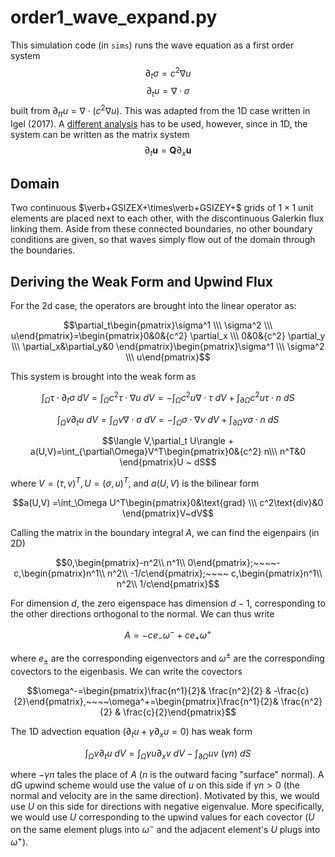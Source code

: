 # order1_wave_expand.py

This simulation code (in `sims`) runs the wave equation as a first order system
$$\partial_t \sigma = {c^2}  \nabla u$$
$$\partial_t u = \nabla \cdot \sigma$$
built from $\partial_{tt} u = \nabla \cdot (c^2\nabla u)$. This was adapted from the 1D case written in Igel (2017). A [different analysis](#deriving-the-weak-form-and-upwind-flux) has to be used, however, since in 1D, the system can be written as the matrix system
$$\partial_t \mathbf u = \mathbf Q\partial_x \mathbf u$$

## Domain

Two continuous $\verb+GSIZEX+\times\verb+GSIZEY+$ grids of $1\times 1$ unit elements are placed next to each other, with the discontinuous Galerkin flux linking them. Aside from these connected boundaries, no other boundary conditions are given, so that waves simply flow out of the domain through the boundaries.




## Deriving the Weak Form and Upwind Flux

For the 2d case, the operators are brought into the linear operator as:

$$\partial_t\begin{pmatrix}\sigma^1 \\\ \sigma^2 \\\ u\end{pmatrix}=\begin{pmatrix}0&0&{c^2} \partial_x \\\ 0&0&{c^2} \partial_y \\\ \partial_x&\partial_y&0 \end{pmatrix}\begin{pmatrix}\sigma^1 \\\ \sigma^2 \\\ u\end{pmatrix}$$

This system is brought into the weak form as

$$\int_\Omega \tau \cdot \partial_t \sigma ~dV= \int_{\Omega }{c^2}  \tau\cdot \nabla u ~ dV=-\int_{\Omega}{c^2} u\nabla\cdot \tau ~ dV + \int_{\partial\Omega}{c^2} u\tau\cdot n ~ dS$$

$$\int_\Omega v\partial_t u ~ dV = \int_\Omega v\nabla\cdot \sigma ~ dV = -\int_{\Omega}\sigma\cdot \nabla v ~ dV + \int_{\partial\Omega}v\sigma\cdot n ~ dS$$

$$\langle V,\partial_t U\rangle + a(U,V)=\int_{\partial\Omega}V^T\begin{pmatrix}0&{c^2} n\\\ n^T&0 \end{pmatrix}U ~ dS$$

where $V=(\tau,v)^T,U=(\sigma,u)^T$, and $a(U,V)$ is the bilinear form

$$a(U,V) =\int_\Omega U^T\begin{pmatrix}0&\text{grad} \\\ c^2\text{div}&0 \end{pmatrix}V~dV$$

Calling the matrix in the boundary integral $A$, we can find the eigenpairs (in 2D)

$$0,\begin{pmatrix}-n^2\\ n^1\\ 0\end{pmatrix};~~~~-c,\begin{pmatrix}n^1\\ n^2\\ -1/c\end{pmatrix};~~~~ c,\begin{pmatrix}n^1\\ n^2\\ 1/c\end{pmatrix}$$

For dimension $d$, the zero eigenspace has dimension $d-1$, corresponding to the other directions orthogonal to the normal. We can thus write

$$A = -c e_- \omega^- + c e_+ \omega^+$$

where $e_\pm$ are the corresponding eigenvectors and $\omega^\pm$ are the corresponding covectors to the eigenbasis. We can write the covectors

$$\omega^-=\begin{pmatrix}\frac{n^1}{2}& \frac{n^2}{2} & -\frac{c}{2}\end{pmatrix},~~~~\omega^+=\begin{pmatrix}\frac{n^1}{2}& \frac{n^2}{2} & \frac{c}{2}\end{pmatrix}$$

The 1D advection equation ($\partial_t u +\gamma\partial_xu=0$) has weak form

$$\int_{\Omega}v\partial_t u~dV=\int_{\Omega}\gamma u\partial_x v~dV-\int_{\partial\Omega}uv ~ (\gamma n)~dS$$

where $-\gamma n$ tales the place of $A$ ($n$ is the outward facing "surface" normal). A dG upwind scheme would use the value of $u$ on this side if $\gamma n > 0$ (the normal and velocity are in the same direction). Motivated by this, we would use $U$ on this side for directions with negative eigenvalue. More specifically, we would use $U$ corresponding to the upwind values for each covector ($U$ on the same element plugs into $\omega^-$ and the adjacent element's $U$ plugs into $\omega^+$).
